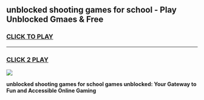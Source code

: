 
## unblocked shooting games for school - Play Unblocked Gmaes & Free
<h3>
<a href="https://premium.freeplayer.one?title=unblocked_shooting_games_for_school&ref=20F">CLICK TO PLAY</a></h3>
<hr>

<h3>
<a href="https://premium.freeplayer.one?title=unblocked_shooting_games_for_school&ref=20F">CLICK 2 PLAY</a>
  
</h3>

<a href="https://premium.freeplayer.one?title=unblocked_shooting_games_for_school&ref=20F/"><img src="https://clearcache.store/games.png"></a>


**unblocked shooting games for school games unblocked: Your Gateway to Fun and Accessible Online Gaming**

